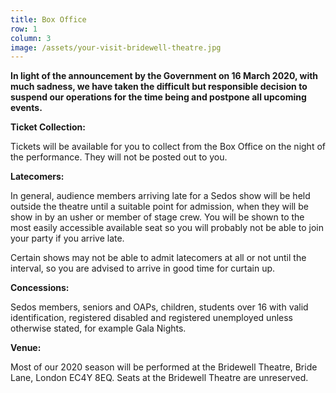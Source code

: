 ```yaml
---
title: Box Office
row: 1
column: 3
image: /assets/your-visit-bridewell-theatre.jpg
---
```

**In light of the announcement by the Government on 16 March 2020, with much sadness, we have taken the difficult but responsible decision to suspend our operations for the time being and postpone all upcoming events.**

**Ticket Collection:**

Tickets will be available for you to collect from the Box Office on the night of the performance. They will not be posted out to you.

**Latecomers:**

In general, audience members arriving late for a Sedos show will be held outside the theatre until a suitable point for admission, when they will be show in by an usher or member of stage crew. You will be shown to the most easily accessible available seat so you will probably not be able to join your party if you arrive late.

Certain shows may not be able to admit latecomers at all or not until the interval, so you are advised to arrive in good time for curtain up.

**Concessions:**

Sedos members, seniors and OAPs, children, students over 16 with valid identification, registered disabled and registered unemployed unless otherwise stated, for example Gala Nights.

**Venue:**

Most of our 2020 season will be performed at the Bridewell Theatre, Bride Lane, London EC4Y 8EQ. Seats at the Bridewell Theatre are unreserved.